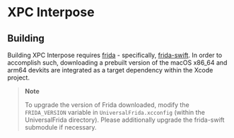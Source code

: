 # XPC Interpose

## Building
Building XPC Interpose requires [frida](https://github.com/frida/frida) - specifically, [frida-swift](https://github.com/frida/frida-swift). In order to accomplish such, downloading a prebuilt version of the macOS x86_64 and arm64 devkits are integrated as a target dependency within the Xcode project.

> **Note**
>
> To upgrade the version of Frida downloaded, modify the `FRIDA_VERSION` variable in `UniversalFrida.xcconfig` (within the UniversalFrida directory). Please additionally upgrade the frida-swift submodule if necessary.
